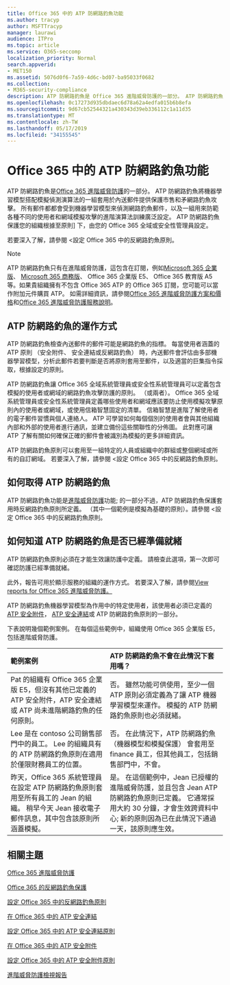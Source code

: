 ```yaml
---
title: Office 365 中的 ATP 防網路釣魚功能
ms.author: tracyp
author: MSFTTracyp
manager: laurawi
audience: ITPro
ms.topic: article
ms.service: O365-seccomp
localization_priority: Normal
search.appverid:
- MET150
ms.assetid: 5076d0f6-7a59-4d6c-bd07-ba95033f0682
ms.collection:
- M365-security-compliance
description: ATP 防網路釣魚是 Office 365 進階威脅防護的一部分。 ATP 防網路釣魚將機器學習模型搭配模擬偵測演算法的一組套用於內送郵件提供保護市售和矛網路釣魚攻擊。 所有郵件都都會受到機器學習模型來偵測網路釣魚郵件，以及一組用來防範各種不同的使用者和網域模擬攻擊的進階演算法訓練廣泛設定。
ms.openlocfilehash: 0c17273d935dbdaec6d78a62a4edfa015b6b8efa
ms.sourcegitcommit: 9d67cb52544321a430343d39eb336112c1a11d35
ms.translationtype: MT
ms.contentlocale: zh-TW
ms.lasthandoff: 05/17/2019
ms.locfileid: "34155545"
---
```

# <a name="atp-anti-phishing-capabilities-in-office-365"></a>Office 365 中的 ATP 防網路釣魚功能

ATP 防網路釣魚是[Office 365 進階威脅防護](office-365-atp.md)的一部分。 ATP 防網路釣魚將機器學習模型搭配模擬偵測演算法的一組套用於內送郵件提供保護市售和矛網路釣魚攻擊。 所有郵件都都會受到機器學習模型來偵測網路釣魚郵件，以及一組用來防範各種不同的使用者和網域模擬攻擊的進階演算法訓練廣泛設定。 ATP 防網路釣魚保護您的組織根據至原則] 下，由您的 Office 365 全域或安全性管理員設定。
  
若要深入了解，請參閱 <<c0>設定 Office 365 中的反網路釣魚原則。
  
> [!NOTE]
> ATP 防網路釣魚只有在進階威脅防護，這包含在訂閱，例如[Microsoft 365 企業版](https://www.microsoft.com/microsoft-365/enterprise/home)、 [Microsoft 365 商務版](https://www.microsoft.com/microsoft-365/business)、 Office 365 企業版 E5、 Office 365 教育版 A5 等。如果貴組織擁有不包含 Office 365 ATP 的 Office 365 訂閱，您可能可以當作附加元件購買 ATP。 如需詳細資訊，請參閱[Office 365 進階威脅防護方案和價格](https://products.office.com/exchange/advance-threat-protection)和[Office 365 進階威脅防護服務說明](https://docs.microsoft.com/office365/servicedescriptions/office-365-advanced-threat-protection-service-description)。

## <a name="how-atp-anti-phishing-works"></a>ATP 防網路釣魚的運作方式

ATP 防網路釣魚檢查內送郵件的郵件可能是網路釣魚的指標。 每當使用者涵蓋的 ATP 原則 （安全附件、 安全連結或反網路釣魚） 時，內送郵件會評估由多部機器學習模型，分析此郵件若要判斷是否將原則套用至郵件，以及適當的巨集指令採取，根據設定的原則。
  
ATP 防網路釣魚讓 Office 365 全域系統管理員或安全性系統管理員可以定義包含模擬的使用者或網域的網路釣魚攻擊防護的原則。 （或兩者）。 Office 365 全域系統管理員或安全性系統管理員定義哪些使用者和網域應該要防止使用模擬攻擊原則內的使用者或網域，或使用信箱智慧固定的清單。 信箱智慧是進階了解使用者的電子郵件習慣與個人連絡人。 ATP 可學習如何每個個別的使用者會與其他組織內部和外部的使用者進行通訊，並建立備份這些關聯性的分佈圖。 此對應可讓 ATP 了解有關如何確保正確的郵件會被識別為模擬的更多詳細資訊。
  
ATP 防網路釣魚原則可以套用至一組特定的人員或組織中的群組或整個網域或所有的自訂網域。 若要深入了解，請參閱 <<c0>設定 Office 365 中的反網路釣魚原則。
  
## <a name="how-to-get-atp-anti-phishing"></a>如何取得 ATP 防網路釣魚

ATP 防網路釣魚功能是[進階威脅防護](office-365-atp.md)功能; 的一部分不過，ATP 防網路釣魚保護套用時反網路釣魚原則所定義。 （其中一個範例是模擬為基礎的原則）。請參閱 <<c0>設定 Office 365 中的反網路釣魚原則。
  
## <a name="how-to-know-if-atp-anti-phishing-is-in-place"></a>如何知道 ATP 防網路釣魚是否已經準備就緒

ATP 防網路釣魚原則必須在才能生效讓防護中定義。 請檢查此選項，第一次即可確認防護已經準備就緒。

此外，報告可用於顯示服務的組織的運作方式。 若要深入了解，請參閱[View reports for Office 365 進階威脅防護。](view-reports-for-atp.md)

ATP 防網路釣魚機器學習模型為作用中的特定使用者，該使用者必須已定義的[ATP 安全附件](atp-safe-attachments.md)， [ATP 安全連結](atp-safe-links.md)或 ATP 防網路釣魚原則的一部分。 

下表說明幾個範例案例。 在每個這些範例中，組織使用 Office 365 企業版 E5，包括進階威脅防護。
  
|**範例案例**|**ATP 防網路釣魚不會在此情況下套用嗎？**|
|:-----|:-----|
|Pat 的組織有 Office 365 企業版 E5，但沒有其他已定義的 ATP 安全附件，ATP 安全連結或 ATP 尚未進階網路釣魚的任何原則。|否。 雖然功能可供使用，至少一個 ATP 原則必須定義為了讓 ATP 機器學習模型來運作。 模擬的 ATP 防網路釣魚原則也必須就緒。|
|Lee 是在 contoso 公司銷售部門中的員工。 Lee 的組織具有的 ATP 防網路釣魚原則在適用於僅限財務員工的位置。|否。 在此情況下，ATP 防網路釣魚 （機器模型和模擬保護） 會套用至 finance 員工，但其他員工，包括銷售部門中，不會。|
|昨天，Office 365 系統管理員在設定 ATP 防網路釣魚原則套用至所有員工的 Jean 的組織。 稍早今天 Jean 接收電子郵件訊息，其中包含該原則所涵蓋模擬。|是。 在這個範例中，Jean 已授權的進階威脅防護，並且包含 Jean ATP 防網路釣魚原則已定義。 它通常採用大約 30 分鐘，才會生效跨資料中心; 新的原則因為已在此情況下通過一天，該原則應生效。|

## <a name="related-topics"></a>相關主題

[Office 365 進階威脅防護](office-365-atp.md)
  
[Office 365 的反網路釣魚保護](anti-phishing-protection.md)
  
[設定 Office 365 中的反網路釣魚原則](set-up-anti-phishing-policies.md)
  
[在 Office 365 中的 ATP 安全連結](atp-safe-links.md)
  
[設定 Office 365 中的 ATP 安全連結原則](set-up-atp-safe-links-policies.md)
  
[在 Office 365 中的 ATP 安全附件](atp-safe-attachments.md)
  
[設定 Office 365 中的 ATP 安全附件原則](set-up-atp-safe-attachments-policies.md)
  
[進階威脅防護檢視報告](view-reports-for-atp.md)
